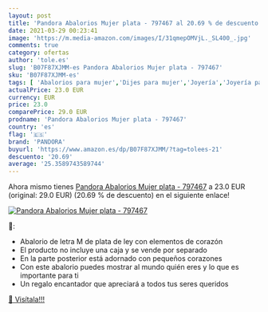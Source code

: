 ```yaml
---
layout: post
title: 'Pandora Abalorios Mujer plata - 797467 al 20.69 % de descuento'
date: 2021-03-29 00:23:41
image: 'https://m.media-amazon.com/images/I/31qmepOMVjL._SL400_.jpg'
comments: true
category: ofertas
author: 'tole.es'
slug: 'B07F87XJMM-es Pandora Abalorios Mujer plata - 797467'
sku: 'B07F87XJMM-es'
tags: [ 'Abalorios para mujer','Dijes para mujer','Joyería','Joyería para mujer','pandora', ]
actualPrice: 23.0 EUR
currency: EUR
price: 23.0
comparePrice: 29.0 EUR
prodname: 'Pandora Abalorios Mujer plata - 797467'
country: 'es'
flag: '🇪🇸'
brand: 'PANDORA'
buyurl: 'https://www.amazon.es/dp/B07F87XJMM/?tag=tolees-21'
descuento: '20.69'
average: '25.3589743589744'
---
```


Ahora mismo tienes [Pandora Abalorios Mujer plata - 797467](https://www.amazon.es/dp/B07F87XJMM/?tag=tolees-21) a 23.0 EUR (original: 29.0 EUR) (20.69 %  de descuento) en el siguiente enlace!

[![Pandora Abalorios Mujer plata - 797467](https://m.media-amazon.com/images/I/31qmepOMVjL._SL400_.jpg)](https://www.amazon.es/dp/B07F87XJMM/?tag=tolees-21)

🔎:

- Abalorio de letra M de plata de ley con elementos de corazón
- El producto no incluye una caja y se vende por separado
- En la parte posterior está adornado con pequeños corazones
- Con este abalorio puedes mostrar al mundo quién eres y lo que es importante para ti
- Un regalo encantador que apreciará a todos tus seres queridos

[🛒 Visítala!!!](https://www.amazon.es/dp/B07F87XJMM/?tag=tolees-21)
